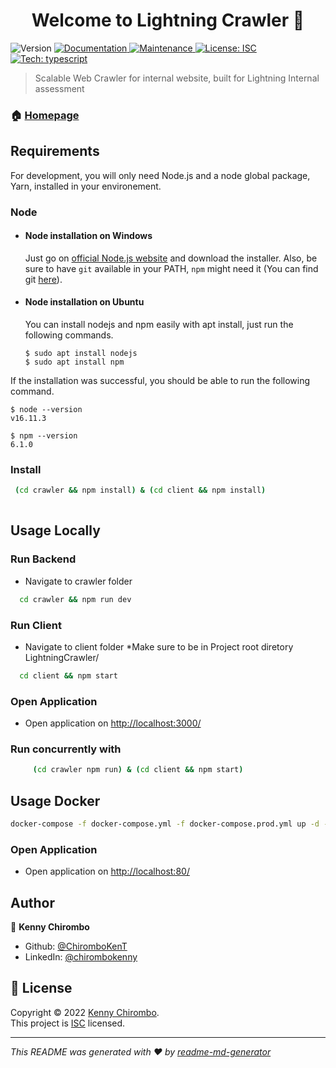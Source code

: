 <h1 align="center">Welcome to Lightning Crawler 👋</h1>
<p>
  <img alt="Version" src="https://img.shields.io/badge/version-1.0.0-blue.svg?cacheSeconds=2592000" />
  <a href="https://github.com/ChiromboKenT/LightningCrawler#readme" target="_blank">
    <img alt="Documentation" src="https://img.shields.io/badge/documentation-yes-brightgreen.svg" />
  </a>
  <a href="https://github.com/ChiromboKenT/LightningCrawler/graphs/commit-activity" target="_blank">
    <img alt="Maintenance" src="https://img.shields.io/badge/Maintained%3F-yes-green.svg" />
  </a>
  <a href="https://github.com/ChiromboKenT/LightningCrawler/blob/master/LICENSE" target="_blank">
    <img alt="License: ISC" src="https://img.shields.io/github/license/ChiromboKenT/Lightning Crawler" />
  </a>
  <a href="https://github.com/ChiromboKenT/LightningCrawler/blob/master/LICENSE" target="_blank">
    <img alt="Tech: typescript" src="https://img.shields.io/npm/types/typescript" />
  </a>
  
</p>


> Scalable Web Crawler for internal website, built for Lightning Internal assessment

### 🏠 [Homepage](https://github.com/ChiromboKenT/LightningCrawler#readme)

## Requirements

For development, you will only need Node.js and a node global package, Yarn, installed in your environement.

### Node
- #### Node installation on Windows

  Just go on [official Node.js website](https://nodejs.org/) and download the installer.
Also, be sure to have `git` available in your PATH, `npm` might need it (You can find git [here](https://git-scm.com/)).

- #### Node installation on Ubuntu

  You can install nodejs and npm easily with apt install, just run the following commands.

      $ sudo apt install nodejs
      $ sudo apt install npm

If the installation was successful, you should be able to run the following command.

    $ node --version
    v16.11.3

    $ npm --version
    6.1.0


### Install

```sh
 (cd crawler && npm install) & (cd client && npm install)
 
```
## Usage Locally

### Run Backend
  - Navigate to crawler folder 
```sh
  cd crawler && npm run dev
```

### Run Client
  - Navigate to client folder  *Make sure to be in Project root diretory LightningCrawler/
```sh
  cd client && npm start
```
### Open Application
  - Open application on <a href="http://127.0.0.1:3000/" target="_blank">http://localhost:3000/</a>

### Run concurrently with 
```sh
     (cd crawler npm run) & (cd client && npm start)
```

## Usage Docker

```sh
docker-compose -f docker-compose.yml -f docker-compose.prod.yml up -d --build
```
### Open Application
  - Open application on <a href="http://127.0.0.1:80/" target="_blank">http://localhost:80/</a>

## Author

👤 **Kenny Chirombo**

* Github: [@ChiromboKenT](https://github.com/ChiromboKenT)
* LinkedIn: [@chirombokenny](https://linkedin.com/in/chirombokenny)


## 📝 License

Copyright © 2022 [Kenny Chirombo](https://github.com/ChiromboKenT).<br />
This project is [ISC](https://github.com/ChiromboKenT/LightningCrawler/blob/master/LICENSE) licensed.

***
_This README was generated with ❤️ by [readme-md-generator](https://github.com/kefranabg/readme-md-generator)_
